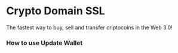 # Crypto Domain SSL

The fastest way to buy, sell and transfer criptocoins in the Web 3.0!

### How to use Update Wallet